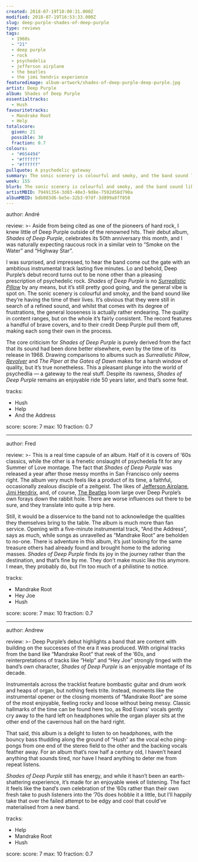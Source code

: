 ```yaml
---
created: 2018-07-19T10:00:31.000Z
modified: 2018-07-19T16:53:33.000Z
slug: deep-purple-shades-of-deep-purple
type: reviews
tags:
  - 1960s
  - "21"
  - deep purple
  - rock
  - psychedelia
  - jefferson airplane
  - the beatles
  - the jimi hendrix experience
featuredimage: album-artwork/shades-of-deep-purple-deep-purple.jpg
artist: Deep Purple
album: Shades of Deep Purple
essentialtracks:
  - Hush
favouritetracks:
  - Mandrake Root
  - Help
totalscore:
  given: 21
  possible: 30
  fraction: 0.7
colours:
  - "#654494"
  - "#ffffff"
  - "#ffffff"
pullquote: A psychedelic gateway
summary: The sonic scenery is colourful and smoky, and the band sound like they’re having the time of their lives. It’s obvious that they were still in search of a refined sound, and whilst that comes with its degree of frustrations, the general looseness is actually rather endearing.
week: 155
blurb: The sonic scenery is colourful and smoky, and the band sound like they’re having the time of their lives. It's loose, but it's endearing too.
artistMBID: 79491354-3d83-40e3-9d8e-7592d58d790a
albumMBID: bdb083d6-be5e-32b3-97df-3d899a8ff858
---
```

author: André

review: >-
  Aside from being cited as one of the pioneers of hard rock, I knew little of Deep Purple outside of the renowned hits. Their debut album, *Shades of Deep Purple*, celebrates its 50th anniversary this month, and I was naturally expecting raucous rock in a similar vein to “Smoke on the Water” and “Highway Star”. 
  
  I was surprised, and impressed, to hear the band come out the gate with an ambitious instrumental track lasting five minutes. Lo and behold, Deep Purple’s debut record turns out to be none other than a pleasing prescription of psychedelic rock. *Shades of Deep Purple* is no [*Surrealistic Pillow*](/reviews/jefferson-airplane-surrealistic-pillow/) by any means, but it’s still pretty good going, and the general vibe is spot on. The sonic scenery is colourful and smoky, and the band sound like they’re having the time of their lives. It’s obvious that they were still in search of a refined sound, and whilst that comes with its degree of frustrations, the general looseness is actually rather endearing. The quality in content ranges, but on the whole it’s fairly consistent. The record features a handful of brave covers, and to their credit Deep Purple pull them off, making each song their own in the process. 
  
  The core criticism for *Shades of Deep Purple* is purely derived from the fact that its sound had been done better elsewhere, even by the time of its release in 1968. Drawing comparisons to albums such as *Surrealistic Pillow*, [*Revolver*](/reviews/the-beatles-revolver/) and *The Piper at the Gates of Dawn* makes for a harsh window of quality, but it’s true nonetheless. This a pleasant plunge into the world of psychedlia — a gateway to the real stuff. Despite its rawness, *Shades of Deep Purple* remains an enjoyable ride 50 years later, and that’s some feat.

tracks:
  - Hush
  - ­­Help
  - ­­And the Address

score:
  score: 7
  max: 10
  fraction: 0.7

---
author: Fred

review: >-
  This is a real time capsule of an album. Half of it is covers of ‘60s classics, while the other is a frenetic onslaught of psychedelia fit for any Summer of Love montage. The fact that *Shades of Deep Purple* was released a year after those messy months in San Francisco only seems right. The album very much feels like a product of its time, a faithful, occasionally zealous disciple of a zeitgeist. The likes of [Jefferson Airplane](/reviews/jefferson-airplane-surrealistic-pillow/), [Jimi Hendrix](/reviews/the-jimi-hendrix-experience-electric-ladyland/), and, of course, [The Beatles](/reviews/the-beatles-revolver/) loom large over Deep Purple’s own forays down the rabbit hole. There are worse influences out there to be sure, and they translate into quite a trip here.

  Still, it would be a disservice to the band not to acknowledge the qualities they themselves bring to the table. The album is much more than fan service. Opening with a five-minute instrumental track, “And the Address”, says as much, while songs as unravelled as “Mandrake Root” are beholden to no-one. There is adventure in this album, it’s just looking for the same treasure others had already found and brought home to the adoring masses. *Shades of Deep Purple* finds its joy in the journey rather than the destination, and that’s fine by me. They don’t make music like this anymore. I mean, they probably do, but I’m too much of a philistine to notice.

tracks:
  - Mandrake Root
  - ­­Hey Joe
  - ­­Hush

score:
  score: 7
  max: 10
  fraction: 0.7

---
author: Andrew

review: >-
  Deep Purple’s debut highlights a band that are content with building on the successes of the era it was produced. With original tracks from the band like “Mandrake Root” that reek of the ’60s, and reinterpretations of tracks like “Help” and “Hey Joe” strongly tinged with the band’s own character, *Shades of Deep Purple* is an enjoyable montage of its decade. 
  
  Instrumentals across the tracklist feature bombastic guitar and drum work and heaps of organ, but nothing feels trite. Instead, moments like the instrumental opener or the closing moments of “Mandrake Root” are some of the most enjoyable, feeling rocky and loose without being messy. Classic hallmarks of the time can be found here too, as Rod Evans’ vocals gently cry away to the hard left on headphones while the organ player sits at the other end of the cavernous hall on the hard right. 
  
  That said, this album is a delight to listen to on headphones, with the bouncy bass thudding along the ground of “Hush” as the vocal echo ping-pongs from one end of the stereo field to the other and the backing vocals feather away. For an album that’s now half a century old, I haven’t heard anything that sounds tired, nor have I heard anything to deter me from repeat listens. 
  
  *Shades of Deep Purple* still has energy, and while it hasn’t been an earth-shattering experience, it’s made for an enjoyable week of listening. The fact it feels like the band’s own celebration of the ’60s rather than their own fresh take to push listeners into the ’70s does hobble it a little, but I’ll happily take that over the failed attempt to be edgy and cool that could’ve materialised from a new band.

tracks:
  - Help
  - ­­Mandrake Root
  - ­­Hush
  
score:
  score: 7
  max: 10
  fraction: 0.7
